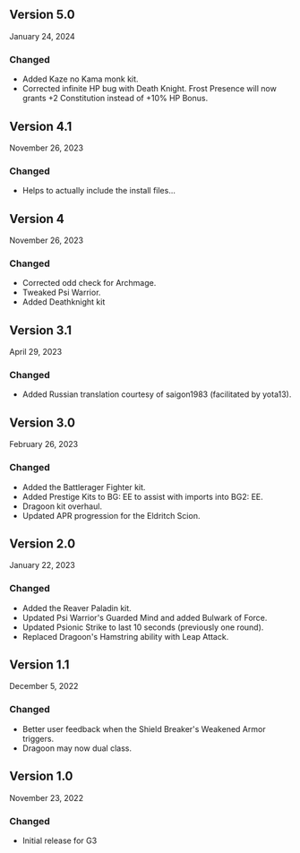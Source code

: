 ## Version 5.0

January 24, 2024

### Changed

- Added Kaze no Kama monk kit.
- Corrected infinite HP bug with Death Knight. Frost Presence will now grants +2 Constitution instead of +10% HP Bonus.

## Version 4.1

November 26, 2023

### Changed

- Helps to actually include the install files...

## Version 4

November 26, 2023

### Changed

- Corrected odd check for Archmage.
- Tweaked Psi Warrior.
- Added Deathknight kit

## Version 3.1

April 29, 2023

### Changed

- Added Russian translation courtesy of saigon1983 (facilitated by yota13). 

## Version 3.0

February 26, 2023

### Changed

- Added the Battlerager Fighter kit.
- Added Prestige Kits to BG: EE to assist with imports into BG2: EE.
- Dragoon kit overhaul.
- Updated APR progression for the Eldritch Scion.

## Version 2.0

January 22, 2023

### Changed

- Added the Reaver Paladin kit.
- Updated Psi Warrior's Guarded Mind and added Bulwark of Force.
- Updated Psionic Strike to last 10 seconds (previously one round).
- Replaced Dragoon's Hamstring ability with Leap Attack.

## Version 1.1 

December 5, 2022

### Changed

- Better user feedback when the Shield Breaker's Weakened Armor triggers. 
- Dragoon may now dual class.

## Version 1.0 

November 23, 2022

### Changed

- Initial release for G3
